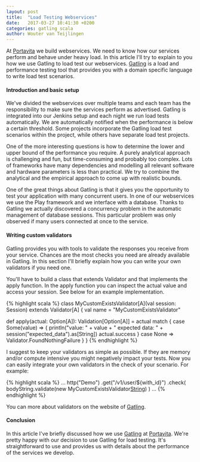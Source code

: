 ```yaml
---
layout: post
title:  "Load Testing Webservices"
date:   2017-03-27 10:41:30 +0200
categories: gatling scala
author: Wouter van Teijlingen
---
```


At [Portavita][portavita] we build webservices. We need to know how our services perform and behave under heavy load. In this article I'll try to explain to you how we use Gatling to load test our webservices. [Gatling][gatling] is a load and performance testing tool that provides you with a domain specific language to write load test scenarios.

#### Introduction and basic setup
We've divided the webservices over multiple teams and each team has the responsibility to make sure the services perform as advertised. Gatling is integrated into our Jenkins setup and each night we run load tests automatically. We are automatically notified when the performance is below a certain threshold. Some projects incorporate the Gatling load test scenarios within the project, while others have separate load test projects.

One of the more interesting questions is how to determine the lower and upper bound of the performance you require. A purely analytical approach is challenging and fun, but time-consuming and probably too complex. Lots of frameworks have many dependencies and modelling all relevant software and hardware parameters is less than practical. We try to combine the analytical and the empirical approach to come up with realistic bounds.

One of the great things about Gatling is that it gives you the opportunity to test your application with many concurrent users. In one of our webservices we use the Play framework and we interface with a database. Thanks to Gatling we actually discovered a concurrency problem in the automatic management of database sessions. This particular problem was only observed if many users connected at once to the service.

#### Writing custom validators
Gatling provides you with tools to validate the responses you receive from your service. Chances are the most checks you need are already available in Gatling. In this section I'll briefly explain how you can write your own validators if you need one.

You'll have to build a class that extends Validator and that implements the apply function. In the apply function you can inspect the actual value and access your session. See below for an example implementation. 

{% highlight scala %}
class MyCustomExistsValidator[A](val session: Session) extends Validator[A] {
  val name = "MyCustomExistsValidator"

  def apply(actual: Option[A]): Validation[Option[A]] = actual match {
    case Some(value) => {
      println("value: " + value + " expected data: " + session("expected_data").as[String])
      actual.success
    }
    case None => Validator.FoundNothingFailure
  }
}
{% endhighlight %}

I suggest to keep your validators as simple as possible. If they are memory and/or compute intensive you might negatively impact your tests. Now you can easily integrate your own validators in the check of your scenario. For example:

{% highlight scala %}
...
http("Demo")
 .get("/v1/user/${with_id}")
 .check(
   bodyString.validate(new MyCustomExistsValidator[String](_))
 )
...
{% endhighlight %}

You can more about validators on the website of [Gatling][gatling].

#### Conclusion
In this article I've briefly discussed how we use [Gatling][gatling] at [Portavita][portavita]. We're pretty happy with our decision to use Gatling for load testing. It's straightforward to use and provides us with details about the performance of the services we develop.

[gatling]: http://www.gatling.io
[portavita]: https://www.portavita.com/

